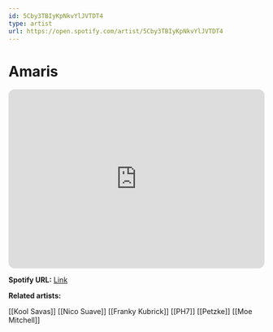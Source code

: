 ```yaml
---
id: 5Cby3TBIyKpNkvYlJVTDT4
type: artist
url: https://open.spotify.com/artist/5Cby3TBIyKpNkvYlJVTDT4
---
```

# Amaris

<iframe style="border-radius:12px" src="https://open.spotify.com/embed/artist/5Cby3TBIyKpNkvYlJVTDT4" width="100%" height="352" frameBorder="0" allowfullscreen="" allow="autoplay; clipboard-write; encrypted-media; fullscreen; picture-in-picture" loading="lazy"></iframe>

**Spotify URL:** [Link](https://open.spotify.com/artist/5Cby3TBIyKpNkvYlJVTDT4)

**Related artists:**

[[Kool Savas]]
[[Nico Suave]]
[[Franky Kubrick]]
[[PH7]]
[[Petzke]]
[[Moe Mitchell]]
